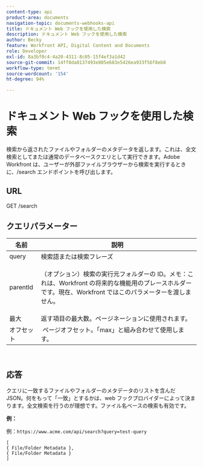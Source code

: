 ```yaml
---
content-type: api
product-area: documents
navigation-topic: documents-webhooks-api
title: ドキュメント Web フックを使用した検索
description: ドキュメント Web フックを使用した検索
author: Becky
feature: Workfront API, Digital Content and Documents
role: Developer
exl-id: 8a3bf0c4-4a20-4311-8c05-15f4ef3a1d42
source-git-commit: 14ff8da8137493e805e683e5426ea933f56f8eb8
workflow-type: tm+mt
source-wordcount: '154'
ht-degree: 94%

---
```


# ドキュメント Web フックを使用した検索

検索から返されたファイルやフォルダーのメタデータを返します。これは、全文検索としてまたは通常のデータベースクエリとして実行できます。Adobe Workfront は、ユーザーが外部ファイルブラウザーから検索を実行するときに、/search エンドポイントを呼び出します。

## URL

GET /search

## クエリパラメーター

<table style="table-layout:auto"> 
 <col> 
 <col> 
 <thead> 
  <tr> 
   <th>名前 </th> 
   <th>説明</th> 
  </tr> 
 </thead> 
 <tbody> 
  <tr> 
   <td>query</td> 
   <td>検索語または検索フレーズ</td> 
  </tr> 
  <tr> 
   <td>parentId</td> 
   <td> <p>（オプション）検索の実行元フォルダーの ID。メモ：これは、Workfront の将来的な機能用のプレースホルダーです。現在、Workfront ではこのパラメーターを渡しません。 </p> </td> 
  </tr> 
  <tr> 
   <td>最大</td> 
   <td>返す項目の最大数。ページネーションに使用されます。</td> 
  </tr> 
  <tr> 
   <td>オフセット</td> 
   <td> ページオフセット。「max」と組み合わせて使用します。</td> 
  </tr> 
 </tbody> 
</table>

 

## 応答

クエリに一致するファイルやフォルダーのメタデータのリストを含んだ JSON。何をもって「一致」とするかは、web フックプロバイダーによって決まります。全文検索を行うのが理想です。ファイル名ベースの検索も有効です。

**例：**

例：`https://www.acme.com/api/search?query=test-query`

```
[ 
{ File/Folder Metadata },
{ File/Folder Metadata } 
]
```

